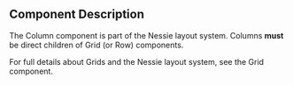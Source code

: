## Component Description

The Column component is part of the Nessie layout system. Columns __must__ be
direct children of Grid (or Row) components.

For full details about Grids and the Nessie layout system, see the Grid
component.

